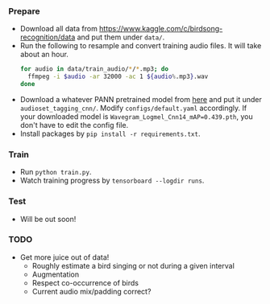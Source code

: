 ### Prepare
* Download all data from https://www.kaggle.com/c/birdsong-recognition/data and put them under `data/`.
* Run the following to resample and convert training audio files. It will take about an hour.
  ```bash
  for audio in data/train_audio/*/*.mp3; do
    ffmpeg -i $audio -ar 32000 -ac 1 ${audio%.mp3}.wav
  done
  ```
* Download a whatever PANN pretrained model from [here](https://zenodo.org/record/3987831#.X0j3PdMzblw) and put it under `audioset_tagging_cnn/`. Modify `configs/default.yaml` accordingly. If your downloaded model is `Wavegram_Logmel_Cnn14_mAP=0.439.pth`, you don't have to edit the config file.
* Install packages by ```pip install -r requirements.txt```.

### Train
* Run ```python train.py```.
* Watch training progress by ```tensorboard --logdir runs```.

### Test
* Will be out soon!

### TODO
* Get more juice out of data!
    * Roughly estimate a bird singing or not during a given interval
    * Augmentation
    * Respect co-occurrence of birds
    * Current audio mix/padding correct?
